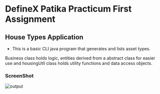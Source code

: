 # DefineX Patika Practicum First Assignment

## House Types Application

* This is a basic CLI java program that generates and lists asset types.

Business class holds logic, entities derived from a abstract class for easier use
and housingUtil class holds utility functions and data access objects.




### ScreenShot
![output](https://user-images.githubusercontent.com/69295311/215256245-7eb82447-fca4-4e77-ac29-55b0c9562b71.png)